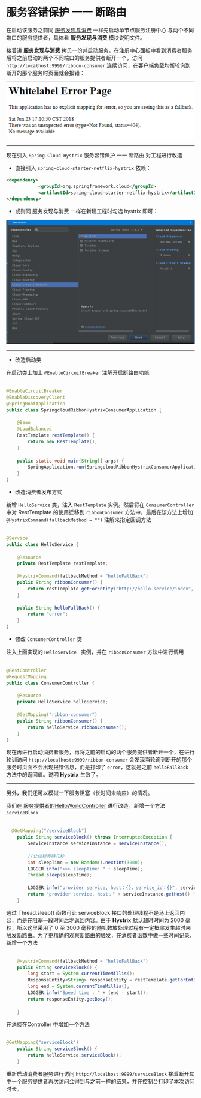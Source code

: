 # 服务容错保护 一一 断路由

在启动该服务之前同 [服务发现与消费](../springcloud-ribbon-consumer) 一样先启动单节点服务注册中心
与两个不同端口的服务提供者，具体看 **服务发现与消费** 模块说明文件。

接着讲 **服务发现与消费**  拷贝一份并启动服务。在注册中心面板中看到消费者服务后将之前启动的两个不同端口的服务提供者断开一个，访问 `http://localhost:9999/ribbon-consumer` 连续访问，在客户端负载均衡轮询到断开的那个服务时页面就会报错：

![error](images/error.png)

---

现在引入 `Spring Cloud Hystrix` 服务容错保护 一一 断路由 对工程进行改造

- 直接引入 `spring-cloud-starter-netflix-hystrix` 依赖：

```xml
<dependency>
			<groupId>org.springframework.cloud</groupId>
			<artifactId>spring-cloud-starter-netflix-hystrix</artifactId>
</dependency>
```

- 或则同 服务发现与消费 一样在新建工程时勾选 hystrix 即可：

![springcloud-hystrix](images/springcloud-hystrix.png)

----

- 改造启动类

在启动类上加上 `@EnableCircuitBreaker` 注解开启断路由功能

```java

@EnableCircuitBreaker
@EnableDiscoveryClient
@SpringBootApplication
public class SpringcloudRibbonHystrixConsumerApplication {

	@Bean
	@LoadBalanced
	RestTemplate restTemplate() {
		return new RestTemplate();
	}

	public static void main(String[] args) {
		SpringApplication.run(SpringcloudRibbonHystrixConsumerApplication.class, args);
	}
}

```

- 改造消费者发布方式

新增 `HelloService` 类，注入 `RestTemplate` 实例。然后将在 `ConsumerController` 中对 RestTemplate 的使用迁移到 `ribbonConsumer` 方法中，最后在该方法上增加 `@HystrixCommand(fallbackMethod = "")` 注解来指定回调方法

```java

@Service
public class HelloService {

	@Resource
	private RestTemplate restTemplate;

	@HystrixCommand(fallbackMethod = "helloFallBack")
	public String ribbonConsumer() {
		return restTemplate.getForEntity("http://hello-service/index", String.class).getBody();
	}

	public String helloFallBack() {
		return "error";
	}
}

```

- 修改 `ConsumerController` 类

注入上面实现的 `HelloService ` 实例，并在 `ribbonConsumer` 方法中进行调用

```java

@RestController
@RequestMapping
public class ConsumerController {

	@Resource
	private HelloService helloService;

	@GetMapping("ribbon-consumer")
	public String ribbonConsumer() {
		return helloService.ribbonConsumer();
	}
}

```

现在再进行启动消费者服务，再将之前的启动的两个服务提供者断开一个，在进行轮训访问 `http://localhost:9999/ribbon-consumer` 会发现当轮询到断开的那个服务时页面不会出现报错信息，而是打印了 `error`，这就是之前 `helloFallBack` 方法中的返回值。说明 **Hystrix** 生效了。

----

另外，我们还可以模拟一下服务阻塞（长时间未响应）的情况。

我们在 [服务提供者的HelloWorldController](../springcloud-eureka-service/src/main/java/com/mingrn/service/web/HelloWorldController) 进行改造。新增一个方法 `serviceBlock`

```java

  @GetMapping("/serviceBlock")
	public String serviceBlock() throws InterruptedException {
		ServiceInstance serviceInstance = serviceInstance();

		//让线程等待几秒
		int sleepTime = new Random().nextInt(3000);
		LOGGER.info(">>> sleepTime: " + sleepTime);
		Thread.sleep(sleepTime);

		LOGGER.info("provider service, host：{}，service_id：{}", serviceInstance.getHost(), serviceInstance.getServiceId());
		return "provider service, host：" + serviceInstance.getHost() + "，service_id：" + serviceInstance.getServiceId();
	}

```

通过 Thread.sleep() 函数可让 serviceBlock 接口的处理线程不是马上返回内容，而是在阻塞一段时间后才返回内容。由于 **Hystrix** 默认超时时间为 2000 毫秒，所以这里采用了 0 至 3000 毫秒的随机数放处理过程有一定概率发生超时来触发断路由。为了更精确的观察断路由的触发，在消费者函数中做一些时间记录，新增一个方法

```java

	@HystrixCommand(fallbackMethod = "helloFallBack")
	public String serviceBlock() {
		long start = System.currentTimeMillis();
		ResponseEntity<String> responseEntity = restTemplate.getForEntity("http://hello-service/serviceBlock", String.class);
		long end = System.currentTimeMillis();
		LOGGER.info("Speed time : " + (end - start));
		return responseEntity.getBody();

	}

```

在消费在Controller 中增加一个方法

```java

@GetMapping("serviceBlock")
	public String serviceBlock() {
		return helloService.serviceBlock();
	}

```

重新启动消费者服务进行访问 `http://localhost:9999/serviceBlock` 接着断开其中一个服务提供者再次访问会得到与之前一样的结果，并在控制台打印了本次访问时长。
